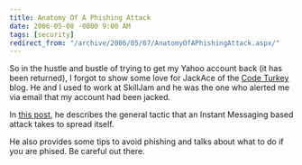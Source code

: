 ```yaml
---
title: Anatomy Of A Phishing Attack
date: 2006-05-08 -0800 9:00 AM
tags: [security]
redirect_from: "/archive/2006/05/07/AnatomyOfAPhishingAttack.aspx/"
---
```


So in the hustle and bustle of trying to get my Yahoo account back (it
has been returned), I forgot to show some love for JackAce of the [Code
Turkey](http://codeturkey.blogspot.com/ "Code Turkey") blog. He and I
used to work at SkillJam and he was the one who alerted me via email
that my account had been jacked.

In [this
post](http://codeturkey.blogspot.com/2006/04/searching-for-im-phisher.html "Anatomy of a phishing attack"),
he describes the general tactic that an Instant Messaging based attack
takes to spread itself.

He also provides some tips to avoid phishing and talks about what to do
if you are phised. Be careful out there.

